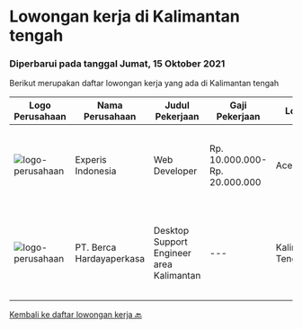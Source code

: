 
  # Lowongan kerja di Kalimantan tengah

  ### Diperbarui pada tanggal Jumat, 15 Oktober 2021

  Berikut merupakan daftar lowongan kerja yang ada di Kalimantan tengah

  |Logo Perusahaan | Nama Perusahaan | Judul Pekerjaan | Gaji Pekerjaan | Lokasi | Deskripsi | Tanggal diunggah | Pranala |
  | -------------- | --------------- | --------------- | --------- | --------- | -------------- | ------- | ----------- |
  |![logo-perusahaan](https://image-service-cdn.seek.com.au/314ed38ba58cf54b5555f434a5bf338661292eb7/ee4dce1061f3f616224767ad58cb2fc751b8d2dc)|Experis Indonesia|Web Developer|Rp. 10.000.000-Rp. 20.000.000|Aceh|On behalf of our client, we are looking for a Web Developer with these following details: Responsibilities: Website and software application...|Rabu, 06 Oktober 2021|https://www.jobstreet.co.id/id/job/web-developer-3649693?token=0~99d0d918-9be7-4b8b-91fc-8beba6152ddf&sectionRank=1&jobId=jobstreet-id-job-3649693|
|![logo-perusahaan](https://image-service-cdn.seek.com.au/0c900ac2b5b1a2cf9bee651ce5d069e68ff14c92/ee4dce1061f3f616224767ad58cb2fc751b8d2dc)|PT. Berca Hardayaperkasa|Desktop Support Engineer area Kalimantan|---|Kalimantan Tengah|Responsibilities: Analyzing, diagnosing, and installation to several areas including desktop hardware, operating systems, application software and...|Senin, 04 Oktober 2021|https://www.jobstreet.co.id/id/job/desktop-support-engineer-area-kalimantan-3647291?token=0~99d0d918-9be7-4b8b-91fc-8beba6152ddf&sectionRank=2&jobId=jobstreet-id-job-3647291|


  [Kembali ke daftar lowongan kerja 🔙](../README.md#daftar-lowongan-kerja)
  